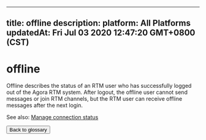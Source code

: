 
---
title: offline
description: 
platform: All Platforms
updatedAt: Fri Jul 03 2020 12:47:20 GMT+0800 (CST)
---
# offline
Offline describes the status of an RTM user who has successfully logged out of the Agora RTM system. After logout, the offline user cannot send messages or join RTM channels, but the RTM user can receive offline messages after the next login.

<div class="alert info">See also:
<a href="../../en/Real-time-Messaging/reconnecting_android.md">Manage connection status</a>
</div>

<a href="../../en/Agora%20Platform/terms.md"><button>Back to glossary</button></a>
